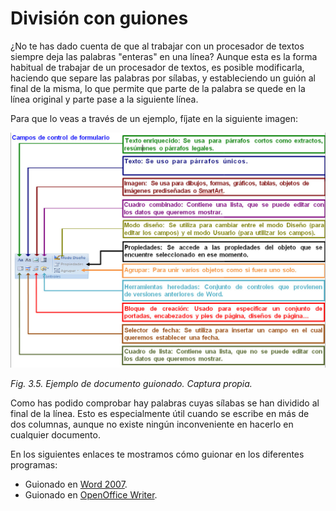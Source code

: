 # División con guiones

¿No te has dado cuenta de que al trabajar con un procesador de textos siempre deja las palabras "enteras" en una línea? Aunque esta es la forma habitual de trabajar de un procesador de textos, es posible modificarla, haciendo que separe las palabras por sílabas, y estableciendo un guión al final de la misma, lo que permite que parte de la palabra se quede en la línea original y parte pase a la siguiente línea.

Para que lo veas a través de un ejemplo, fíjate en la siguiente imagen:


![](img/Imagen_05.jpg)


_Fig. 3.5. Ejemplo de documento guionado. Captura propia._

Como has podido comprobar hay palabras cuyas sílabas se han dividido al final de la línea. Esto es especialmente útil cuando se escribe en más de dos columnas, aunque no existe ningún inconveniente en hacerlo en cualquier documento.

En los siguientes enlaces te mostramos cómo guionar en los diferentes programas:

*   Guionado en [Word 2007](http://office.microsoft.com/es-es/word-help/insertar-guiones-HA010096395.aspx?CTT=1 "Guionado en Word").
*   Guionado en [OpenOffice Writer](http://wiki.open-office.es/Separaci%C3%B3n_sil%C3%A1bica "Guionado en Write").

